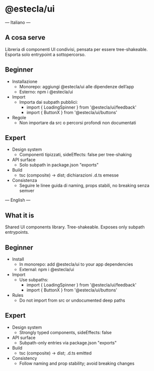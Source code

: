 # @estecla/ui

— Italiano —

## A cosa serve
Libreria di componenti UI condivisi, pensata per essere tree-shakeable. Esporta solo entrypoint a sottopercorso.

## Beginner
- Installazione
  - Monorepo: aggiungi @estecla/ui alle dipendenze dell’app
  - Esterno: npm i @estecla/ui
- Import
  - Importa dai subpath pubblici:
    - import { LoadingSpinner } from '@estecla/ui/feedback'
    - import { ButtonX } from '@estecla/ui/buttons'
- Regole
  - Non importare da src o percorsi profondi non documentati

## Expert
- Design system
  - Componenti tipizzati, sideEffects: false per tree-shaking
- API surface
  - Solo subpath in package.json "exports"
- Build
  - tsc (composite) → dist; dichiarazioni .d.ts emesse
- Consistenza
  - Seguire le linee guida di naming, props stabili, no breaking senza semver

— English —

## What it is
Shared UI components library. Tree-shakeable. Exposes only subpath entrypoints.

## Beginner
- Install
  - In monorepo: add @estecla/ui to your app dependencies
  - External: npm i @estecla/ui
- Import
  - Use subpaths:
    - import { LoadingSpinner } from '@estecla/ui/feedback'
    - import { ButtonX } from '@estecla/ui/buttons'
- Rules
  - Do not import from src or undocumented deep paths

## Expert
- Design system
  - Strongly typed components, sideEffects: false
- API surface
  - Subpath-only entries via package.json "exports"
- Build
  - tsc (composite) → dist; .d.ts emitted
- Consistency
  - Follow naming and prop stability; avoid breaking changes